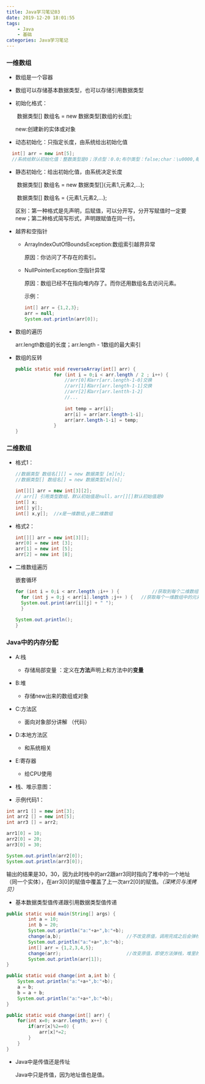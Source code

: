 ```yaml
---
title: Java学习笔记03
date: 2019-12-20 18:01:55
tags:
	- Java
	- 基础
categories: Java学习笔记
---
```


### 一维数组

* 数组是一个容器

* 数组可以存储基本数据类型，也可以存储引用数据类型

<!--more-->

* 初始化格式：

  ​	数据类型[] 数组名 = new 数据类型[数组的长度];

  new:创建新的实体或对象

* 动态初始化：只指定长度，由系统给出初始化值

```java
  int[] arr = new int[5]; 
  //系统给默认初始化值：整数类型是0；浮点型：0.0;布尔类型：false;char：\u0000,每个0是一个十六进制的0

```

* 静态初始化：给出初始化值，由系统决定长度

  ​	数据类型[] 数组名 = new 数据类型[]{元素1,元素2,…};

  ​	数据类型[] 数组名 = {元素1,元素2,…};

  区别：第一种格式是先声明，后赋值，可以分开写，分开写赋值时一定要new；第二种格式简写形式，声明跟赋值在同一行。

* 越界和空指针

  * ArrayIndexOutOfBoundsException:数组索引越界异常

    原因：你访问了不存在的索引。

  * NullPointerException:空指针异常

    原因：数组已经不在指向堆内存了。而你还用数组名去访问元素。

    示例：

    ```java
    int[] arr = {1,2,3};
    arr = null;
    System.out.println(arr[0]);
    ```

* 数组的遍历

  arr.length数组的长度；arr.length - 1数组的最大索引

* 数组的反转

  ```java
  public static void reverseArray(int[] arr) {
  				for (int i = 0;i < arr.length / 2 ; i++) {
  					//arr[0]和arr[arr.length-1-0]交换
  					//arr[1]和arr[arr.length-1-1]交换
  					//arr[2]和arr[arr.lentth-1-2]
  					//...
  		
  					int temp = arr[i];
  					arr[i] = arr[arr.length-1-i];
  					arr[arr.length-1-i] = temp;
  				}
  }
  ```

### 二维数组

* 格式1：

  ```java
  //数据类型 数组名[][] = new 数据类型 [m][n];
  //数据类型[] 数组名[] = new 数据类型[m][n];
  
  int[][] arr = new int[3][2]; 
  // arr[] 引用类型数组，默认初始值是null，arr[][]默认初始值是0
  int[] x;
  int[] y[];
  int[] x,y[];	//x是一维数组,y是二维数组
  
  ```

* 格式2：

  ```java
  int[][] arr = new int[3][]; 
  arr[0] = new int [3];
  arr[1] = new int [5];
  arr[2] = new int [8];
  ```

* 二维数组遍历

  嵌套循环

  ```java
  for (int i = 0;i < arr.length ;i++ ) {			//获取到每个二维数组中的一维数组
  	for (int j = 0;j < arr[i].length ;j++ ) {	//获取每个一维数组中的元素
  	System.out.print(arr[i][j] + " ");
  	}
      
  System.out.println();
  }
  ```

  

### Java中的内存分配

* A:栈
  * 存储局部变量 ：定义在**方法**声明上和方法中的**变量**
* B:堆
  * 存储new出来的数组或对象 
* C:方法区
  * 面向对象部分讲解 （代码）
* D:本地方法区
  * 和系统相关 
* E:寄存器
  * 给CPU使用
* 栈、堆示意图：



* 示例代码1：

```java
int arr1 [] = new int[3];
int arr2 [] = new int[5];
int arr3 [] = arr2;

arr1[0] = 10;
arr2[0] = 20;
arr3[0] = 30;

System.out.println(arr2[0]);
System.out.println(arr3[0]);
```

​	输出的结果是30，30，因为此时栈中的arr2跟arr3同时指向了堆中的一个地址（同一个实体），在arr3[0]的赋值中覆盖了上一次arr2[0]的赋值。*（深拷贝与浅拷贝）*

* 基本数据类型值传递跟引用数据类型值传递

```java
public static void main(String[] args) {
		int a = 10;
		int b = 20;
		System.out.println("a:"+a+",b:"+b);
		change(a,b);						//不改变原值，调用完成之后会弹栈，局部变量随之消失
		System.out.println("a:"+a+",b:"+b);
		int[] arr = {1,2,3,4,5};
		change(arr);						//改变原值，即使方法弹栈，堆里的数组对象还在，可以通过地址继续访问
		System.out.println(arr[1]);
}

public static void change(int a,int b) {
	System.out.println("a:"+a+",b:"+b);
	a = b;
	b = a + b;
	System.out.println("a:"+a+",b:"+b);
}

public static void change(int[] arr) {
	for(int x=0; x<arr.length; x++) {
		if(arr[x]%2==0) {
			arr[x]*=2;
		}
	}
}
```

* Java中是传值还是传址

  Java中只是传值，因为地址值也是值。

